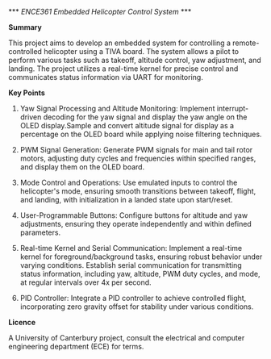 *** *ENCE361 Embedded Helicopter Control System* ***

**Summary**

This project aims to develop an embedded system for controlling a remote-controlled helicopter using a TIVA board. The system allows a pilot to perform various tasks such as takeoff, altitude control, yaw adjustment, and landing. The project utilizes a real-time kernel for precise control and communicates status information via UART for monitoring.

**Key Points**

1. Yaw Signal Processing and Altitude Monitoring: Implement interrupt-driven decoding for the yaw signal and display the yaw angle on the OLED display.Sample and convert altitude signal for display as a percentage on the OLED board while applying noise filtering techniques.

2. PWM Signal Generation: Generate PWM signals for main and tail rotor motors, adjusting duty cycles and frequencies within specified ranges, and display them on the OLED board.

3. Mode Control and Operations: Use emulated inputs to control the helicopter's mode, ensuring smooth transitions between takeoff, flight, and landing, with initialization in a landed state upon start/reset.

4. User-Programmable Buttons: Configure buttons for altitude and yaw adjustments, ensuring they operate independently and within defined parameters.

5. Real-time Kernel and Serial Communication: Implement a real-time kernel for foreground/background tasks, ensuring robust behavior under varying conditions. Establish serial communication for transmitting status information, including yaw, altitude, PWM duty cycles, and mode, at regular intervals over 4x per second.

6. PID Controller: Integrate a PID controller to achieve controlled flight, incorporating zero gravity offset for stability under various conditions.

**Licence**

A University of Canterbury project, consult the electrical and computer engineering department (ECE) for terms.







